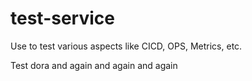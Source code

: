 # test-service
Use to test various aspects like CICD, OPS, Metrics, etc.

Test dora
and again
and again
and again